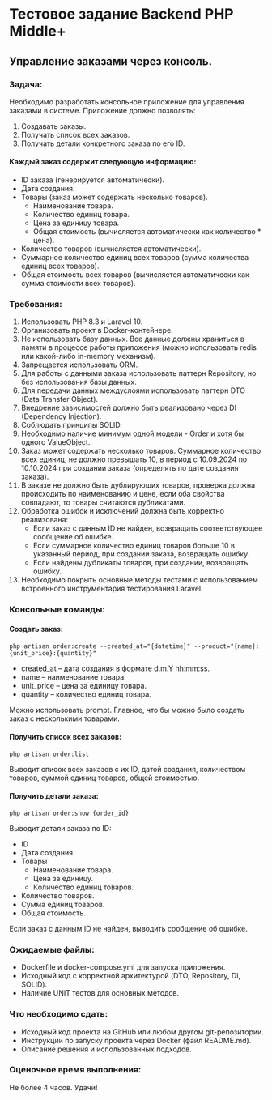 # Тестовое задание Backend PHP Middle+

## Управление заказами через консоль.

### Задача:
Необходимо разработать консольное приложение для управления заказами в системе. Приложение должно позволять:

1. Создавать заказы.
2. Получать список всех заказов.
3. Получать детали конкретного заказа по его ID.

#### Каждый заказ содержит следующую информацию:
* ID заказа (генерируется автоматически).
* Дата создания.
* Товары (заказ может содержать несколько товаров).
  * Наименование товара.
  * Количество единиц товара.
  * Цена за единицу товара.
  * Общая стоимость (вычисляется автоматически как количество * цена).
* Количество товаров (вычисляется автоматически).
* Суммарное количество единиц всех товаров (сумма количества единиц всех товаров).
* Общая стоимость всех товаров (вычисляется автоматически как сумма стоимости всех товаров).

### Требования:
1. Использовать PHP 8.3 и Laravel 10.
2. Организовать проект в Docker-контейнере.
3. Не использовать базу данных. Все данные должны храниться в памяти в процессе работы приложения (можно использовать redis или какой-либо in-memory механизм).
4. Запрещается использовать ORM.
5. Для работы с данными заказа использовать паттерн Repository, но без использования базы данных.
6. Для передачи данных междуслоями использовать паттерн DTO (Data Transfer Object).
7. Внедрение зависимостей должно быть реализовано через DI (Dependency Injection).
8. Соблюдать принципы SOLID.
9. Необходимо наличие минимум одной модели - Order и хотя бы одного ValueObject.
10. Заказ может содержать несколько товаров. Суммарное количество всех единиц, не должно превышать 10, в период с 10.09.2024 по 10.10.2024 при создании заказа (определять по дате создания заказа).
11. В заказе не должно быть дублирующих товаров, проверка должна происходить по наименованию и цене, если оба свойства совпадают, то товары считаются дубликатами.
12. Обработка ошибок и исключений должна быть корректно реализована:
    * Если заказ с данным ID не найден, возвращать соответствующее сообщение об ошибке.
    * Если суммарное количество единиц товаров больше 10 в указанный период, при создании заказа,  возвращать ошибку.
    * Если найдены дубликаты товаров, при создании, возвращать ошибку.
13. Необходимо покрыть основные методы тестами с использованием встроенного инструментария тестирования Laravel.

### Консольные команды:

#### Создать заказ:

    php artisan order:create --created_at="{datetime}" --product="{name}:{unit_price}:{quantity}"

* created_at – дата создания в формате d.m.Y hh:mm:ss.
* name – наименование товара.
* unit_price – цена за единицу товара.
* quantity – количество единиц товара.

Можно использовать prompt. Главное, что бы можно было создать заказ с несколькими товарами.

#### Получить список всех заказов:

    php artisan order:list

Выводит список всех заказов с их ID, датой создания, количеством товаров, суммой единиц товаров, общей стоимостью.

#### Получить детали заказа:

    php artisan order:show {order_id}

Выводит детали заказа по ID:
* ID
* Дата создания.
* Товары
  * Наименование товара.
  * Цена за единицу.
  * Количество единиц товаров.
* Количество товаров.
* Сумма единиц товаров.
* Общая стоимость.

Если заказ с данным ID не найден, выводить сообщение об ошибке.

### Ожидаемые файлы:
* Dockerfile и docker-compose.yml для запуска приложения.
* Исходный код с корректной архитектурой (DTO, Repository, DI, SOLID).
* Наличие UNIT тестов для основных методов.

### Что необходимо сдать:
* Исходный код проекта на GitHub или любом другом git-репозитории.
* Инструкции по запуску проекта через Docker (файл README.md).
* Описание решения и использованных подходов.

### Оценочное время выполнения:
Не более 4 часов. Удачи!